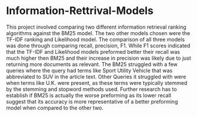 # Information-Rettrival-Models
This project involved comparing two different information retrieval ranking algorithms against the BM25 model. The two other models chosen were the TF-IDF ranking and Likelihood model. The comparison of all three models was done through comparing recall, precision, F1. While F1 scores indicated that the TF-IDF and Likelihood models preformed better their recall was much higher then BM25 and their increase in precision was likely due to just returning more documents as relevant. The BM25 struggled with a few queries where the query had terms like Sport Utility Vehicle that was abbreviated to SUV in the article text. Other Queries it struggled with were when terms like U.K. were present, as these terms were typically stemmed by the stemming and stopword methods used. Further research has to establish if BM25 is actually the worse preforming as its lower recall suggest that its accuracy is more representative of a better preforming model when compared to the other two.  

